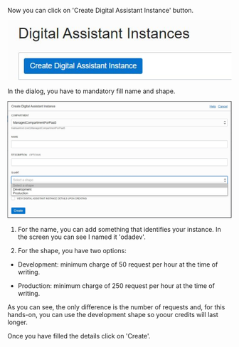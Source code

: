 Now you can click on 'Create Digital Assistant Instance' button.

![OCI console - Create Digital Assistant Instance button](assets/create-instance-button.jpg)

In the dialog, you have to mandatory fill name and shape.

![OCI console - Create Digital Assistant Instance dialog](assets/create-instance-dialog.jpg)

1. For the name, you can add something that identifies your instance. In the screen you can see I named it 'odadev'.

2. For the shape, you have two options:

  * Development: minimum charge of 50 request per hour at the time of writing.

  * Production: minimum charge of 250 request per hour at the time of writing.

As you can see, the only difference is the number of requests and, for this hands-on, you can use the development shape so yoour credits will last longer.

Once you have filled the details click on 'Create'.